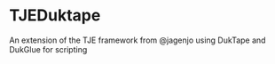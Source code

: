 # TJEDuktape
An extension of the TJE framework from @jagenjo using DukTape and DukGlue for scripting
